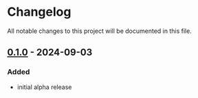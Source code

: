 # Changelog

All notable changes to this project will be documented in this file.

## [0.1.0] - 2024-09-03

### Added
- initial alpha release

[Unreleased]: https://github.com/oakmac/standard-clojure-style-js/compare/v0.1.0...HEAD
[0.1.0]: https://github.com/oakmac/standard-clojure-style-js/releases/tag/v0.1.0

